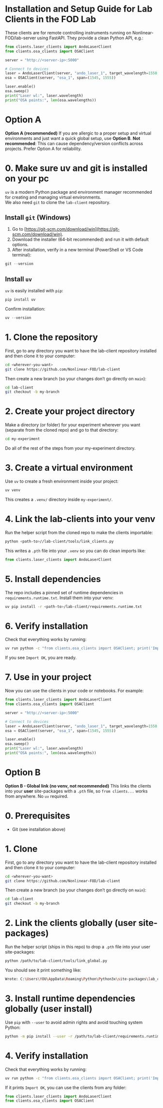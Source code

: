 # Installation and Setup Guide for Lab Clients in the FOD Lab
These clients are for remote controlling instruments running on Nonlinear-FOD/lab-server using FastAPI.
They provide a clean Python API, e.g.:
```python
from clients.laser_clients import AndoLaserClient
from clients.osa_clients import OSAClient

server = "http://<server-ip>:5000"

# Connect to devices
laser = AndoLaserClient(server, "ando_laser_1", target_wavelength=1550, power=0)
osa = OSAClient(server, "osa_1", span=(1545, 1555))

laser.enable()
osa.sweep()
print("Laser wl:", laser.wavelength)
print("OSA points:", len(osa.wavelengths))
```
# Option A
**Option A (recommended)**
If you are allergic to a proper setup and virtual environments and just want a quick global setup, use **Option B**.
**Not recommended**: This can cause dependency/version conflicts across projects. Prefer Option A for reliability.

# 0. Make sure uv and git is installed on your pc
`uv` is a modern Python package and environment manager recommended for creating and managing virtual environments.  
We also need `git` to clone the `lab-client` repository.

## Install `git` (Windows)

1. Go to [https://git-scm.com/download/win](https://git-scm.com/download/win).  
2. Download the installer (64-bit recommended) and run it with default options.  
3. After installation, verify in a new terminal (PowerShell or VS Code terminal):

```powershell
git --version
```
## Install `uv`
`uv` is easily installed with `pip`:
```bash
pip install uv
```
Confirm installation:
```powershell
uv --version
```

# 1. Clone the repository
First, go to any directory you want to have the lab-client repository installed and then clone it to your computer:
```bash
cd <wherever-you-want>
git clone https://github.com/Nonlinear-FOD/lab-client
```
Then create a new branch (so your changes don’t go directly on `main`):
```bash
cd lab-client
git checkout -b my-branch
```

# 2. Create your project directory
Make a directory (or folder) for your experiment wherever you want (separate from the cloned repo) and go to that directory:
```bash
cd my-experiment
```
Do all of the rest of the steps from your my-experiment directory.

# 3. Create a virtual environment
Use `uv` to create a fresh environment inside your project:
```bash
uv venv
```
This creates a `.venv/` directory inside `my-experiment/`.

# 4. Link the lab-clients into your venv
Run the helper script from the cloned repo to make the clients importable:
```bash
python <path-to>//lab-client/tools/link_clients.py
```
This writes a `.pth` file into your `.venv` so you can do clean imports like:
```python
from clients.laser_clients import AndoLaserClient
```

# 5. Install dependencies
The repo includes a pinned set of runtime dependencies in `requirements.runtime.txt`.
Install them into your venv:
```bash
uv pip install -r <path-to>/lab-client/requirements.runtime.txt
```

# 6. Verify installation
Check that everything works by running:
```bash
uv run python -c "from clients.osa_clients import OSAClient; print('Import OK')"
```
If you see `Import OK`, you are ready.

# 7. Use in your project
Now you can use the clients in your code or notebooks. For example:
```python
from clients.laser_clients import AndoLaserClient
from clients.osa_clients import OSAClient

server = "http://<server-ip>:5000"

# Connect to devices
laser = AndoLaserClient(server, "ando_laser_1", target_wavelength=1550, power=0)
osa = OSAClient(server, "osa_1", span=(1545, 1555))

laser.enable()
osa.sweep()
print("Laser wl:", laser.wavelength)
print("OSA points:", len(osa.wavelengths))
```

# Option B
**Option B - Global link (no venv, not recommended)**
This links the clients into your **user** site-packages with a `.pth` file, so
`from clients...` works from anywhere. No `uv` required.
# 0. Prerequisites
- Git (see installation above)
# 1. Clone
First, go to any directory you want to have the lab-client repository installed and then clone it to your computer:
```bash
cd <wherever-you-want>
git clone https://github.com/Nonlinear-FOD/lab-client
```
Then create a new branch (so your changes don’t go directly on `main`):
```bash
cd lab-client
git checkout -b my-branch
```
# 2. Link the clients globally (user site-packages)
Run the helper script (ships in this repo) to drop a `.pth` file into your user site-packages:
```bash
python /path/to/lab-client/tools/link_global.py
```
You should see it print something like:
```bash
Wrote: C:\Users\YOU\AppData\Roaming\Python\Python3x\site-packages\lab_clients_src.pth
```
# 3. Install runtime dependencies globally (user install)
Use `pip` with `--user` to avoid admin rights and avoid touching system Python:
```bash
python -m pip install --user -r /path/to/lab-client/requirements.runtime.txt
```

# 4. Verify installation
Check that everything works by running:
```bash
uv run python -c "from clients.osa_clients import OSAClient; print('Import OK')"
```
If it prints `Import OK`, you can use the clients from any folder:
```python
from clients.laser_clients import AndoLaserClient
from clients.osa_clients import OSAClient
```
